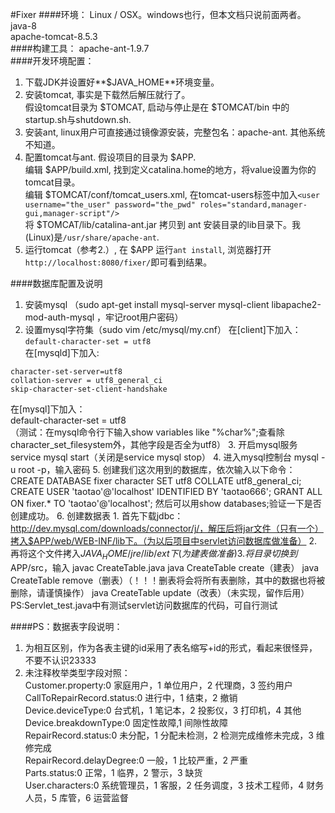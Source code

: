#Fixer
####环境：
Linux / OSX。windows也行，但本文档只说前面两者。  
java-8  
apache-tomcat-8.5.3  
####构建工具：
apache-ant-1.9.7  
####开发环境配置：
1. 下载JDK并设置好**$JAVA_HOME**环境变量。  
2. 安装tomcat, 事实是下载然后解压就行了。  
假设tomcat目录为 $TOMCAT, 启动与停止是在 $TOMCAT/bin 中的startup.sh与shutdown.sh.  
3. 安装ant, linux用户可直接通过镜像源安装，完整包名：apache-ant. 其他系统不知道。  
4. 配置tomcat与ant. 假设项目的目录为 $APP.     
编辑 $APP/build.xml, 找到定义catalina.home的地方，将value设置为你的tomcat目录。  
编辑 $TOMCAT/conf/tomcat_users.xml, 在tomcat-users标签中加入```<user username="the_user" password="the_pwd" roles="standard,manager-gui,manager-script"/>```  
将 $TOMCAT/lib/catalina-ant.jar 拷贝到 ant 安装目录的lib目录下。我(Linux)是```/usr/share/apache-ant```.  
5. 运行tomcat（参考2.）, 在 $APP 运行```ant install```, 浏览器打开```http://localhost:8080/fixer/```即可看到结果。

####数据库配置及说明
1. 安装mysql （sudo apt-get install mysql-server mysql-client libapache2-mod-auth-mysql ，牢记root用户密码）
2. 设置mysql字符集（sudo vim /etc/mysql/my.cnf）
在[client]下加入：  
```default-character-set = utf8```  
在[mysqld]下加入:  
```
character-set-server=utf8  
collation-server = utf8_general_ci  
skip-character-set-client-handshake  
```
在[mysql]下加入：  
default-character-set = utf8  
（测试：在mysql命令行下输入show variables like "%char%";查看除character_set_filesystem外，其他字段是否全为utf8）
3. 开启mysql服务 service mysql start（关闭是service mysql stop）
4. 进入mysql控制台 mysql -u root -p，输入密码
5. 创建我们这次用到的数据库，依次输入以下命令：
CREATE DATABASE fixer character SET utf8 COLLATE utf8_general_ci; 
CREATE USER 'taotao'@'localhost' IDENTIFIED BY 'taotao666';
GRANT ALL ON fixer.* TO 'taotao'@'localhost';
然后可以用show databases;验证一下是否创建成功。
6. 创建数据表
	1. 首先下载jdbc：http://dev.mysql.com/downloads/connector/j/，解压后将jar文件（只有一个）拷入$APP/web/WEB-INF/lib下。（为以后项目中servlet访问数据库做准备）
	2. 再将这个文件拷入$JAVA_HOME/jre/lib/ext下(为建表做准备)
	3. 将目录切换到$APP/src，输入
		javac CreateTable.java
		java CreateTable create（建表）
		java CreateTable remove（删表）（！！！删表将会将所有表删除，其中的数据也将被删除，请谨慎操作）
		java CreateTable update（改表）（未实现，留作后用）
PS:Servlet_test.java中有测试servlet访问数据库的代码，可自行测试

####PS：数据表字段说明：
1. 为相互区别，作为各表主键的id采用了表名缩写+id的形式，看起来很怪异，不要不认识23333
2. 未注释枚举类型字段对照：  
Customer.property:0 家庭用户，1 单位用户，2 代理商，3 签约用户  
CallToRepairRecord.status:0 进行中，1 结束，2 撤销  
Device.deviceType:0 台式机，1 笔记本，2 投影仪，3 打印机，4 其他  
Device.breakdownType:0 固定性故障,1 间隙性故障  
RepairRecord.status:0 未分配，1 分配未检测，2 检测完成维修未完成，3 维修完成  
RepairRecord.delayDegree:0 一般，1 比较严重，2 严重  
Parts.status:0 正常，1 临界，2 警示，3 缺货  
User.characters:0 系统管理员，1 客服，2 任务调度，3 技术工程师，4 财务人员，5 库管，6 运营监督  









